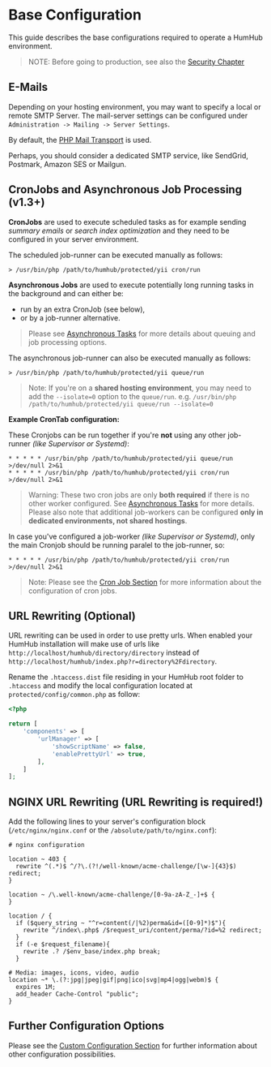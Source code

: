 Base Configuration
=============

This guide describes the base configurations required to operate a HumHub environment.

> NOTE: Before going to production, see also the [Security Chapter](security.md)


E-Mails
-------

Depending on your hosting environment, you may want to specify a local or remote SMTP Server.
The mail-server settings can be configured under `Administration -> Mailing -> Server Settings`.

By default, the [PHP Mail Transport](http://php.net/manual/en/mail.setup.php) is used.

Perhaps, you should consider a dedicated SMTP service, like SendGrid, Postmark, Amazon SES or Mailgun.


CronJobs and Asynchronous Job Processing (v1.3+)
---------------------------

**CronJobs** are used to execute scheduled tasks as for example sending _summary emails_ or _search index optimization_
and they need to be configured in your server environment.

The scheduled job-runner can be executed manually as follows:

```
> /usr/bin/php /path/to/humhub/protected/yii cron/run
```

**Asynchronous Jobs** are used to execute potentially long running tasks in the background and can either be:

- run by an extra CronJob (see below),
- or by a job-runner alternative.

> Please see [Asynchronous Tasks](asynchronous-tasks.md) for more details about queuing and job processing options.

The asynchronous job-runner can also be executed manually as follows:

```
> /usr/bin/php /path/to/humhub/protected/yii queue/run
```

> Note: If you're on a **shared hosting environment**, you may need to add the `--isolate=0` option to the `queue/run`. e.g. `/usr/bin/php /path/to/humhub/protected/yii queue/run --isolate=0`

**Example CronTab configuration:**

These Cronjobs can be run together if you're **not** using any other job-runner _(like Supervisor or Systemd)_:

```
* * * * * /usr/bin/php /path/to/humhub/protected/yii queue/run >/dev/null 2>&1
* * * * * /usr/bin/php /path/to/humhub/protected/yii cron/run >/dev/null 2>&1
```

> Warning: These two cron jobs are only **both required** if there is no other worker configured. See [Asynchronous Tasks](asynchronous-tasks.md) for more details. Please also note that additional job-workers can be configured **only in dedicated environments, not shared hostings**.

In case you've configured a job-worker _(like Supervisor or Systemd)_, only the main Cronjob should be running paralel to the job-runner, so:

```
* * * * * /usr/bin/php /path/to/humhub/protected/yii cron/run >/dev/null 2>&1
```

> Note: Please see the [Cron Job Section](cron-jobs.md) for more information about the configuration of cron jobs.


URL Rewriting (Optional)
------------------------

URL rewriting can be used in order to use pretty urls. When enabled your HumHub installation will make use of urls like
`http://localhost/humhub/directory/directory` instead of `http://localhost/humhub/index.php?r=directory%2Fdirectory`.

Rename the `.htaccess.dist` file residing in your HumHub root folder to `.htaccess` and modify the local configuration located at `protected/config/common.php` as follow:

```php
<?php

return [
    'components' => [
        'urlManager' => [
            'showScriptName' => false,
            'enablePrettyUrl' => true,
        ],
    ]
];
```
NGINX URL Rewriting (URL Rewriting is required!)
------------------------
Add the following lines to your server's configuration block (`/etc/nginx/nginx.conf` or the `/absolute/path/to/nginx.conf`):
```nginx
# nginx configuration

location ~ 403 {
  rewrite ^(.*)$ ^/?\.(?!/well-known/acme-challenge/[\w-]{43}$) redirect;
}

location ~ /\.well-known/acme-challenge/[0-9a-zA-Z_-]+$ {
}

location / {
  if ($query_string ~ "^r=content(/|%2)perma&id=([0-9]*)$"){
    rewrite ^/index\.php$ /$request_uri/content/perma/?id=%2 redirect;
  }
  if (-e $request_filename){
    rewrite .? /$env_base/index.php break;
  }

# Media: images, icons, video, audio
location ~* \.(?:jpg|jpeg|gif|png|ico|svg|mp4|ogg|webm)$ {
  expires 1M;
  add_header Cache-Control "public";
}
```

Further Configuration Options
------------------------

Please see the [Custom Configuration Section](advanced-configuration.md) for further information about other configuration
possibilities.
